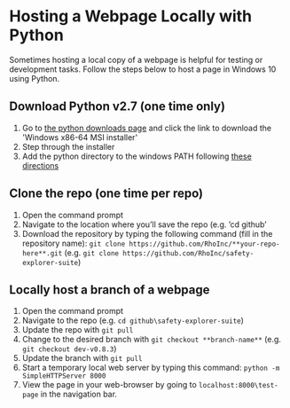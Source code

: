 # Hosting a Webpage Locally with Python
Sometimes hosting a local copy of a webpage is helpful for testing or development tasks. Follow the steps below to host a page in Windows 10 using Python. 

## Download Python v2.7 (one time only)

1. Go to [the python downloads page](https://www.python.org/downloads/release/python-2716) and click the link to download the 'Windows x86-64 MSI installer'
2. Step through the installer
3. Add the python directory to the windows PATH following [these directions](https://superuser.com/a/143121)

## Clone the repo (one time per repo)

1. Open the command prompt
2. Navigate to the location where you’ll save the repo (e.g. ’cd github’
3. Download the repository by typing the following command (fill in the repository name): `git clone https://github.com/RhoInc/**your-repo-here**.git` (e.g. `git clone https://github.com/RhoInc/safety-explorer-suite`)

## Locally host a branch of a webpage

1. Open the command prompt
2. Navigate to the repo (e.g. `cd github\safety-explorer-suite`)
3. Update the repo with `git pull`
4. Change to the desired branch with `git checkout **branch-name**` (e.g. `git checkout dev-v0.8.3`)
5. Update the branch with `git pull`  
6. Start a temporary local web server by typing this command: `python -m SimpleHTTPServer 8000`
7. View the page in your web-browser by going to `localhost:8000\test-page` in the navigation bar. 
